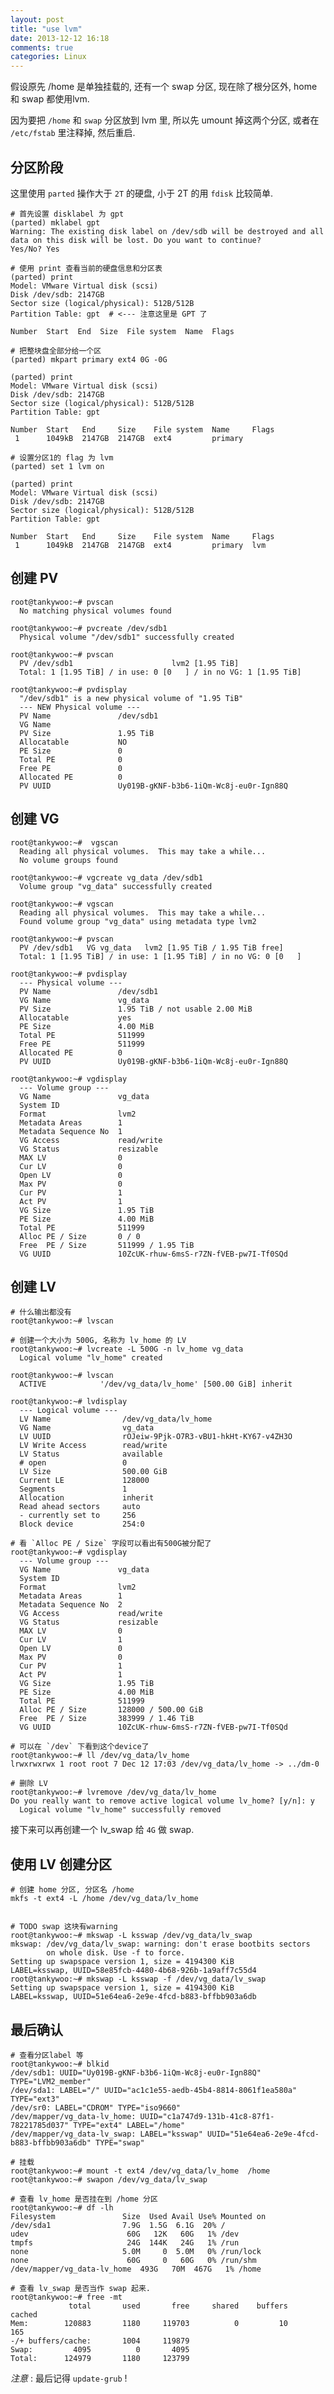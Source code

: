 ```yaml
---
layout: post
title: "use lvm"
date: 2013-12-12 16:18
comments: true
categories: Linux
---
```


<!-- more -->

假设原先 /home 是单独挂载的, 还有一个 swap 分区, 现在除了根分区外, home 和 swap 都使用lvm.

因为要把 `/home` 和 `swap` 分区放到 lvm 里, 所以先 umount 掉这两个分区, 或者在 `/etc/fstab` 里注释掉, 然后重启.


## 分区阶段 ##

这里使用 `parted` 操作大于 `2T` 的硬盘, 小于 2T 的用 `fdisk` 比较简单.

	# 首先设置 disklabel 为 gpt
	(parted) mklabel gpt
	Warning: The existing disk label on /dev/sdb will be destroyed and all data on this disk will be lost. Do you want to continue?
	Yes/No? Yes

	# 使用 print 查看当前的硬盘信息和分区表
	(parted) print
	Model: VMware Virtual disk (scsi)
	Disk /dev/sdb: 2147GB
	Sector size (logical/physical): 512B/512B
	Partition Table: gpt  # <--- 注意这里是 GPT 了

	Number  Start  End  Size  File system  Name  Flags

	# 把整块盘全部分给一个区
	(parted) mkpart primary ext4 0G -0G

	(parted) print
	Model: VMware Virtual disk (scsi)
	Disk /dev/sdb: 2147GB
	Sector size (logical/physical): 512B/512B
	Partition Table: gpt

	Number  Start   End     Size    File system  Name     Flags
	 1      1049kB  2147GB  2147GB  ext4         primary

	# 设置分区1的 flag 为 lvm
	(parted) set 1 lvm on

	(parted) print
	Model: VMware Virtual disk (scsi)
	Disk /dev/sdb: 2147GB
	Sector size (logical/physical): 512B/512B
	Partition Table: gpt

	Number  Start   End     Size    File system  Name     Flags
	 1      1049kB  2147GB  2147GB  ext4         primary  lvm


## 创建 PV ##

	root@tankywoo:~# pvscan
	  No matching physical volumes found

	root@tankywoo:~# pvcreate /dev/sdb1
	  Physical volume "/dev/sdb1" successfully created

	root@tankywoo:~# pvscan
	  PV /dev/sdb1                      lvm2 [1.95 TiB]
	  Total: 1 [1.95 TiB] / in use: 0 [0   ] / in no VG: 1 [1.95 TiB]

	root@tankywoo:~# pvdisplay
	  "/dev/sdb1" is a new physical volume of "1.95 TiB"
	  --- NEW Physical volume ---
	  PV Name               /dev/sdb1
	  VG Name               
	  PV Size               1.95 TiB
	  Allocatable           NO
	  PE Size               0   
	  Total PE              0
	  Free PE               0
	  Allocated PE          0
	  PV UUID               Uy019B-gKNF-b3b6-1iQm-Wc8j-eu0r-Ign88Q

## 创建 VG ##

	root@tankywoo:~#  vgscan
	  Reading all physical volumes.  This may take a while...
	  No volume groups found

	root@tankywoo:~# vgcreate vg_data /dev/sdb1
	  Volume group "vg_data" successfully created

	root@tankywoo:~# vgscan
	  Reading all physical volumes.  This may take a while...
	  Found volume group "vg_data" using metadata type lvm2

	root@tankywoo:~# pvscan
	  PV /dev/sdb1   VG vg_data   lvm2 [1.95 TiB / 1.95 TiB free]
	  Total: 1 [1.95 TiB] / in use: 1 [1.95 TiB] / in no VG: 0 [0   ]

	root@tankywoo:~# pvdisplay
	  --- Physical volume ---
	  PV Name               /dev/sdb1
	  VG Name               vg_data
	  PV Size               1.95 TiB / not usable 2.00 MiB
	  Allocatable           yes 
	  PE Size               4.00 MiB
	  Total PE              511999
	  Free PE               511999
	  Allocated PE          0
	  PV UUID               Uy019B-gKNF-b3b6-1iQm-Wc8j-eu0r-Ign88Q
	   
	root@tankywoo:~# vgdisplay
	  --- Volume group ---
	  VG Name               vg_data
	  System ID
	  Format                lvm2
	  Metadata Areas        1
	  Metadata Sequence No  1
	  VG Access             read/write
	  VG Status             resizable
	  MAX LV                0
	  Cur LV                0
	  Open LV               0
	  Max PV                0
	  Cur PV                1
	  Act PV                1
	  VG Size               1.95 TiB
	  PE Size               4.00 MiB
	  Total PE              511999
	  Alloc PE / Size       0 / 0
	  Free  PE / Size       511999 / 1.95 TiB
	  VG UUID               10ZcUK-rhuw-6msS-r7ZN-fVEB-pw7I-Tf0SQd

## 创建 LV ##

	# 什么输出都没有
	root@tankywoo:~# lvscan

	# 创建一个大小为 500G, 名称为 lv_home 的 LV
	root@tankywoo:~# lvcreate -L 500G -n lv_home vg_data
	  Logical volume "lv_home" created

	root@tankywoo:~# lvscan
	  ACTIVE            '/dev/vg_data/lv_home' [500.00 GiB] inherit

	root@tankywoo:~# lvdisplay
	  --- Logical volume ---
	  LV Name                /dev/vg_data/lv_home
	  VG Name                vg_data
	  LV UUID                rOJeiw-9Pjk-O7R3-vBU1-hkHt-KY67-v4ZH3O
	  LV Write Access        read/write
	  LV Status              available
	  # open                 0
	  LV Size                500.00 GiB
	  Current LE             128000
	  Segments               1
	  Allocation             inherit
	  Read ahead sectors     auto
	  - currently set to     256
	  Block device           254:0
	
	# 看 `Alloc PE / Size` 字段可以看出有500G被分配了
	root@tankywoo:~# vgdisplay
	  --- Volume group ---
	  VG Name               vg_data
	  System ID             
	  Format                lvm2
	  Metadata Areas        1
	  Metadata Sequence No  2
	  VG Access             read/write
	  VG Status             resizable
	  MAX LV                0
	  Cur LV                1
	  Open LV               0
	  Max PV                0
	  Cur PV                1
	  Act PV                1
	  VG Size               1.95 TiB
	  PE Size               4.00 MiB
	  Total PE              511999
	  Alloc PE / Size       128000 / 500.00 GiB
	  Free  PE / Size       383999 / 1.46 TiB
	  VG UUID               10ZcUK-rhuw-6msS-r7ZN-fVEB-pw7I-Tf0SQd
   
	# 可以在 `/dev` 下看到这个device了
	root@tankywoo:~# ll /dev/vg_data/lv_home 
	lrwxrwxrwx 1 root root 7 Dec 12 17:03 /dev/vg_data/lv_home -> ../dm-0

	# 删除 LV
	root@tankywoo:~# lvremove /dev/vg_data/lv_home 
	Do you really want to remove active logical volume lv_home? [y/n]: y
	  Logical volume "lv_home" successfully removed

接下来可以再创建一个 lv_swap 给 `4G` 做 swap.


## 使用 LV 创建分区 ##

	# 创建 home 分区, 分区名 /home
	mkfs -t ext4 -L /home /dev/vg_data/lv_home


	# TODO swap 这块有warning
	root@tankywoo:~# mkswap -L ksswap /dev/vg_data/lv_swap 
	mkswap: /dev/vg_data/lv_swap: warning: don't erase bootbits sectors
			on whole disk. Use -f to force.
	Setting up swapspace version 1, size = 4194300 KiB
	LABEL=ksswap, UUID=58e85fcb-4480-4b68-926b-1a9aff7c55d4
	root@tankywoo:~# mkswap -L ksswap -f /dev/vg_data/lv_swap 
	Setting up swapspace version 1, size = 4194300 KiB
	LABEL=ksswap, UUID=51e64ea6-2e9e-4fcd-b883-bffbb903a6db

## 最后确认 ##

	# 查看分区label 等
	root@tankywoo:~# blkid
	/dev/sdb1: UUID="Uy019B-gKNF-b3b6-1iQm-Wc8j-eu0r-Ign88Q" TYPE="LVM2_member" 
	/dev/sda1: LABEL="/" UUID="ac1c1e55-aedb-45b4-8814-8061f1ea580a" TYPE="ext3" 
	/dev/sr0: LABEL="CDROM" TYPE="iso9660" 
	/dev/mapper/vg_data-lv_home: UUID="c1a747d9-131b-41c8-87f1-78221785d037" TYPE="ext4" LABEL="/home" 
	/dev/mapper/vg_data-lv_swap: LABEL="ksswap" UUID="51e64ea6-2e9e-4fcd-b883-bffbb903a6db" TYPE="swap"

	# 挂载
	root@tankywoo:~# mount -t ext4 /dev/vg_data/lv_home  /home
	root@tankywoo:~# swapon /dev/vg_data/lv_swap 

	# 查看 lv_home 是否挂在到 /home 分区
	root@tankywoo:~# df -lh
	Filesystem               Size  Used Avail Use% Mounted on
	/dev/sda1                7.9G  1.5G  6.1G  20% /
	udev                      60G   12K   60G   1% /dev
	tmpfs                     24G  144K   24G   1% /run
	none                     5.0M     0  5.0M   0% /run/lock
	none                      60G     0   60G   0% /run/shm
	/dev/mapper/vg_data-lv_home  493G   70M  467G   1% /home

	# 查看 lv_swap 是否当作 swap 起来.
	root@tankywoo:~# free -mt
				 total       used       free     shared    buffers     cached
	Mem:        120883       1180     119703          0         10        165
	-/+ buffers/cache:       1004     119879
	Swap:         4095          0       4095
	Total:      124979       1180     123799

*注意* : 最后记得 `update-grub` !
